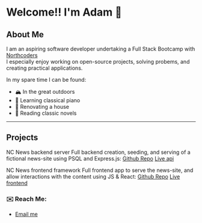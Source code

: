 # Welcome!! I'm Adam 👋

## About Me
I am an aspiring software developer undertaking a Full Stack Bootcamp with [Northcoders](https://northcoders.com)  
I especially enjoy working on open-source projects, solving probems, and creating practical applications.

In my spare time I can be found:
- 🏔️ In the great outdoors
- 🎹 Learning classical piano
- 🔨 Renovating a house
- 📖 Reading classic novels

---

## Projects
NC News backend server
Full backend creation, seeding, and serving of a fictional news-site using PSQL and Express.js: 
[Github Repo](https://github.com/Adam-Peel/news-aggregator)
[Live api](https://news-aggregator-7e9t.onrender.com/)

NC News frontend framework
Full frontend app to serve the news-site, and allow interactions with the content using JS & React:
[Github Repo](https://github.com/Adam-Peel/nc-news)
[Live frontend](https://adam-peel-portfolio-news-site.netlify.app/)


### ✉️ Reach Me:
-  [Email me](adampeel@manx.net)
<!--
**Adam-Peel/Adam-Peel** is a ✨ _special_ ✨ repository because its `README.md` (this file) appears on your GitHub profile.

Here are some ideas to get you started:

- 🔭 I’m currently working on ...
- 🌱 I’m currently learning ...
- 👯 I’m looking to collaborate on ...
- 🤔 I’m looking for help with ...
- 💬 Ask me about ...
- 📫 How to reach me: ...
- 😄 Pronouns: ...
- ⚡ Fun fact: ...
-->
